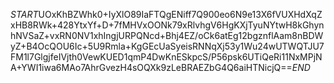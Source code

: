 $START$UOxKhBZWhk0+IyXlO89IaFTQgENiff7Q900eo6N9e13X6fVUXHdXqZxHB8RWk+428YtxYf+D+7fMHVxOONk79xRlvhgV6HgKXjTyuNYtwH8kGhynhNVSaZ+vxRN0NV1xhIngjURPQNcd+Bhj4EZ/oCk6atEg12bgznflAam8nBDWyZ+B4OcQOU6Ic+5U9Rmla+KgGEcUaSyeisRNNqXj53y1Wu24wUTWQTJU7FM1l7GlgjfeIVjth0VewKUED1qmP4DwKnESkpcS/P56psk6UTiQeRi11NxMPjNA+YWI1iwa6MAo7AhrGvezH4sOQXk9zLeBRAEZbG4Q6aiHTNicjQ==$END$